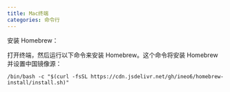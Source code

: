 ```yaml
---
title: Mac终端
categories: 命令行
---
```


安装 Homebrew：

打开终端，然后运行以下命令来安装 Homebrew。这个命令将安装 Homebrew 并设置中国镜像源：
```
/bin/bash -c "$(curl -fsSL https://cdn.jsdelivr.net/gh/ineo6/homebrew-install/install.sh)"
```